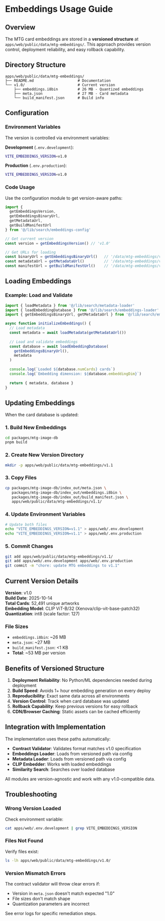 # Embeddings Usage Guide

## Overview

The MTG card embeddings are stored in a **versioned structure** at `apps/web/public/data/mtg-embeddings/`. This approach provides version control, deployment reliability, and easy rollback capability.

## Directory Structure

```
apps/web/public/data/mtg-embeddings/
├── README.md                    # Documentation
└── v1.0/                        # Current version
    ├── embeddings.i8bin         # 26 MB - Quantized embeddings
    ├── meta.json                # 27 MB - Card metadata
    └── build_manifest.json      # Build info
```

## Configuration

### Environment Variables

The version is controlled via environment variables:

**Development** (`.env.development`):
```bash
VITE_EMBEDDINGS_VERSION=v1.0
```

**Production** (`.env.production`):
```bash
VITE_EMBEDDINGS_VERSION=v1.0
```

### Code Usage

Use the configuration module to get version-aware paths:

```typescript
import {
  getEmbeddingsVersion,
  getEmbeddingsBinaryUrl,
  getMetadataUrl,
  getBuildManifestUrl
} from '@/lib/search/embeddings-config'

// Get current version
const version = getEmbeddingsVersion() // 'v1.0'

// Get URLs for loading
const binaryUrl = getEmbeddingsBinaryUrl()   // '/data/mtg-embeddings/v1.0/embeddings.i8bin'
const metadataUrl = getMetadataUrl()         // '/data/mtg-embeddings/v1.0/meta.json'
const manifestUrl = getBuildManifestUrl()    // '/data/mtg-embeddings/v1.0/build_manifest.json'
```

## Loading Embeddings

### Example: Load and Validate

```typescript
import { loadMetadata } from '@/lib/search/metadata-loader'
import { loadEmbeddingDatabase } from '@/lib/search/embeddings-loader'
import { getEmbeddingsBinaryUrl, getMetadataUrl } from '@/lib/search/embeddings-config'

async function initializeEmbeddings() {
  // Load metadata
  const metadata = await loadMetadata(getMetadataUrl())
  
  // Load and validate embeddings
  const database = await loadEmbeddingDatabase(
    getEmbeddingsBinaryUrl(),
    metadata
  )
  
  console.log(`Loaded ${database.numCards} cards`)
  console.log(`Embedding dimension: ${database.embeddingDim}`)
  
  return { metadata, database }
}
```

## Updating Embeddings

When the card database is updated:

### 1. Build New Embeddings

```bash
cd packages/mtg-image-db
pnpm build
```

### 2. Create New Version Directory

```bash
mkdir -p apps/web/public/data/mtg-embeddings/v1.1
```

### 3. Copy Files

```bash
cp packages/mtg-image-db/index_out/meta.json \
   packages/mtg-image-db/index_out/embeddings.i8bin \
   packages/mtg-image-db/index_out/build_manifest.json \
   apps/web/public/data/mtg-embeddings/v1.1/
```

### 4. Update Environment Variables

```bash
# Update both files
echo "VITE_EMBEDDINGS_VERSION=v1.1" > apps/web/.env.development
echo "VITE_EMBEDDINGS_VERSION=v1.1" > apps/web/.env.production
```

### 5. Commit Changes

```bash
git add apps/web/public/data/mtg-embeddings/v1.1/
git add apps/web/.env.development apps/web/.env.production
git commit -m "chore: update MTG embeddings to v1.1"
```

## Current Version Details

**Version**: v1.0  
**Build Date**: 2025-10-14  
**Total Cards**: 52,491 unique artworks  
**Embedding Model**: CLIP ViT-B/32 (Xenova/clip-vit-base-patch32)  
**Quantization**: int8 (scale factor: 127)

### File Sizes
- `embeddings.i8bin`: ~26 MB
- `meta.json`: ~27 MB
- `build_manifest.json`: <1 KB
- **Total**: ~53 MB per version

## Benefits of Versioned Structure

1. **Deployment Reliability**: No Python/ML dependencies needed during deployment
2. **Build Speed**: Avoids 1+ hour embedding generation on every deploy
3. **Reproducibility**: Exact same data across all environments
4. **Version Control**: Track when card database was updated
5. **Rollback Capability**: Keep previous versions for easy rollback
6. **CDN/Browser Caching**: Static assets can be cached efficiently

## Integration with Implementation

The implementation uses these paths automatically:

- **Contract Validator**: Validates format matches v1.0 specification
- **Embeddings Loader**: Loads from versioned path via config
- **Metadata Loader**: Loads from versioned path via config
- **CLIP Embedder**: Works with loaded embeddings
- **Similarity Search**: Searches over loaded database

All modules are version-agnostic and work with any v1.0-compatible data.

## Troubleshooting

### Wrong Version Loaded

Check environment variable:
```bash
cat apps/web/.env.development | grep VITE_EMBEDDINGS_VERSION
```

### Files Not Found

Verify files exist:
```bash
ls -lh apps/web/public/data/mtg-embeddings/v1.0/
```

### Version Mismatch Errors

The contract validator will throw clear errors if:
- Version in `meta.json` doesn't match expected "1.0"
- File sizes don't match shape
- Quantization parameters are incorrect

See error logs for specific remediation steps.
